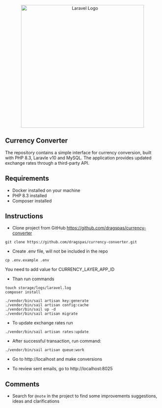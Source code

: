 <p align="center"><a href="https://laravel.com" target="_blank"><img src="https://raw.githubusercontent.com/laravel/art/master/logo-lockup/5%20SVG/2%20CMYK/1%20Full%20Color/laravel-logolockup-cmyk-red.svg" width="400" alt="Laravel Logo"></a></p>

## Currency Converter

The repository contains a simple interface for currency conversion, built with PHP 8.3, Laravle v10 and MySQL. The application provides updated exchange rates through a third-party API.

## Requirements

- Docker installed on your machine
- PHP 8.3 installed
- Composer installed

## Instructions

- Clone project from GitHub https://github.com/dragspas/currency-converter

```
git clone https://github.com/dragspas/currency-converter.git
```

- Create .env file, will not be included in the repo

```
cp .env.example .env
```

You need to add value for CURRENCY_LAYER_APP_ID

- Than run commands

```
touch storage/logs/laravel.log
composer install

./vendor/bin/sail artisan key:generate
./vendor/bin/sail artisan config:cache
./vendor/bin/sail up -d
./vendor/bin/sail artisan migrate
```

- To update exchange rates run

```
./vendor/bin/sail artisan rates:update
```

- After successful transaction, run command:

```
./vendor/bin/sail artisan queue:work
```

- Go to http://localhost and make conversions

- To review sent emails, go to http://localhost:8025

## Comments

- Search for `@note` in the project to find some improvements suggestions, ideas and clarifications
